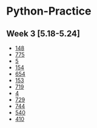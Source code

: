 # Python-Practice
## Week 3 [5.18-5.24]
- [148]()
- [775]()
- [5]()
- [154]()
- [654]()
- [153]()
- [719]()
- [4]()
- [729]()
- [744]()
- [540]()
- [410]()

